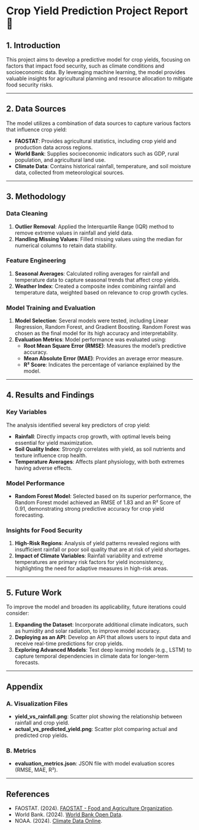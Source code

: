 # Crop Yield Prediction Project Report 🌾

## 1. Introduction

This project aims to develop a predictive model for crop yields, focusing on factors that impact food security, such as climate conditions and socioeconomic data. By leveraging machine learning, the model provides valuable insights for agricultural planning and resource allocation to mitigate food security risks.

---

## 2. Data Sources

The model utilizes a combination of data sources to capture various factors that influence crop yield:
- **FAOSTAT**: Provides agricultural statistics, including crop yield and production data across regions.
- **World Bank**: Supplies socioeconomic indicators such as GDP, rural population, and agricultural land use.
- **Climate Data**: Contains historical rainfall, temperature, and soil moisture data, collected from meteorological sources.

---

## 3. Methodology

### Data Cleaning
1. **Outlier Removal**: Applied the Interquartile Range (IQR) method to remove extreme values in rainfall and yield data.
2. **Handling Missing Values**: Filled missing values using the median for numerical columns to retain data stability.

### Feature Engineering
1. **Seasonal Averages**: Calculated rolling averages for rainfall and temperature data to capture seasonal trends that affect crop yields.
2. **Weather Index**: Created a composite index combining rainfall and temperature data, weighted based on relevance to crop growth cycles.

### Model Training and Evaluation
1. **Model Selection**: Several models were tested, including Linear Regression, Random Forest, and Gradient Boosting. Random Forest was chosen as the final model for its high accuracy and interpretability.
2. **Evaluation Metrics**: Model performance was evaluated using:
   - **Root Mean Square Error (RMSE)**: Measures the model’s predictive accuracy.
   - **Mean Absolute Error (MAE)**: Provides an average error measure.
   - **R² Score**: Indicates the percentage of variance explained by the model.

---

## 4. Results and Findings

### Key Variables
The analysis identified several key predictors of crop yield:
- **Rainfall**: Directly impacts crop growth, with optimal levels being essential for yield maximization.
- **Soil Quality Index**: Strongly correlates with yield, as soil nutrients and texture influence crop health.
- **Temperature Averages**: Affects plant physiology, with both extremes having adverse effects.

### Model Performance
- **Random Forest Model**: Selected based on its superior performance, the Random Forest model achieved an RMSE of 1.83 and an R² Score of 0.91, demonstrating strong predictive accuracy for crop yield forecasting.

### Insights for Food Security
1. **High-Risk Regions**: Analysis of yield patterns revealed regions with insufficient rainfall or poor soil quality that are at risk of yield shortages.
2. **Impact of Climate Variables**: Rainfall variability and extreme temperatures are primary risk factors for yield inconsistency, highlighting the need for adaptive measures in high-risk areas.

---

## 5. Future Work

To improve the model and broaden its applicability, future iterations could consider:
1. **Expanding the Dataset**: Incorporate additional climate indicators, such as humidity and solar radiation, to improve model accuracy.
2. **Deploying as an API**: Develop an API that allows users to input data and receive real-time predictions for crop yields.
3. **Exploring Advanced Models**: Test deep learning models (e.g., LSTM) to capture temporal dependencies in climate data for longer-term forecasts.

---

## Appendix

### A. Visualization Files
- **yield_vs_rainfall.png**: Scatter plot showing the relationship between rainfall and crop yield.
- **actual_vs_predicted_yield.png**: Scatter plot comparing actual and predicted crop yields.

### B. Metrics
- **evaluation_metrics.json**: JSON file with model evaluation scores (RMSE, MAE, R²).

---

## References

- FAOSTAT. (2024). [FAOSTAT - Food and Agriculture Organization](http://www.fao.org/faostat/).
- World Bank. (2024). [World Bank Open Data](https://data.worldbank.org/).
- NOAA. (2024). [Climate Data Online](https://www.ncdc.noaa.gov/cdo-web/).

